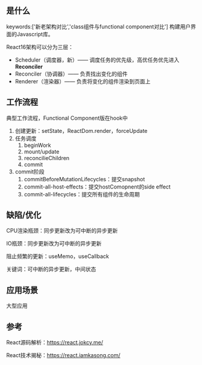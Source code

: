 ## <a id="whatis">是什么</a>
keywords:['新老架构对比','class组件与functional component对比']
构建用户界面的Javascript库。

React16架构可以分为三层：

- Scheduler（调度器，新）—— 调度任务的优先级，高优任务优先进入**Reconciler**
- Reconciler（协调器）—— 负责找出变化的组件
- Renderer（渲染器）—— 负责将变化的组件渲染到页面上

## <a id="progress">工作流程</a>

典型工作流程，Functional Component版在hook中

1. 创建更新：setState，ReactDom.render，forceUpdate
2. 任务调度
   1. beginWork
   2. mount/update
   3. reconcilieChildren
   4. commit
3. commit阶段
   1. commitBeforeMutationLifecycles：提交snapshot
   2. commit-all-host-effects：提交hostComopnent的side effect
   3. commit-all-lifecycles：提交所有组件的生命周期


## <a id="issue">缺陷/优化</a>

CPU渲染瓶颈：同步更新改为可中断的异步更新

IO瓶颈：同步更新改为可中断的异步更新

阻止频繁的更新：useMemo，useCallback

关键词：可中断的异步更新，中间状态

## <a id="scenario">应用场景</a>

大型应用

## <a id="reference">参考</a>

React源码解析：https://react.jokcy.me/

React技术揭秘：https://react.iamkasong.com/

